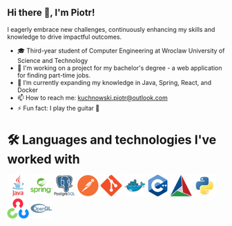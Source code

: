 ## Hi there 👋, I'm Piotr!
I eagerly embrace new challenges,
continuously enhancing my skills and
knowledge to drive impactful outcomes.

- 🎓 Third-year student of Computer Engineering at Wroclaw University of Science and Technology
- 🔭 I'm working on a project for my bachelor's degree - a web application for finding part-time jobs.
- 🌱 I’m currently expanding my knowledge in Java, Spring, React, and Docker
- 📫 How to reach me: kuchnowski.piotr@outlook.com
- ⚡ Fun fact: I play the guitar 🎸

# 🛠️ Languages and technologies I've worked with
<p float="left">
  <img src="https://github.com/devicons/devicon/blob/master/icons/java/java-original-wordmark.svg" width="50" />
  <img src="https://github.com/devicons/devicon/blob/master/icons/spring/spring-original-wordmark.svg" width="50" />
  <img src="https://github.com/devicons/devicon/blob/master/icons/postgresql/postgresql-original-wordmark.svg" width="50" />
  <img src="https://github.com/devicons/devicon/blob/master/icons/postman/postman-original.svg" width="50" />
  <img src="https://github.com/devicons/devicon/blob/master/icons/git/git-original.svg" width="50" />
  <img src="https://github.com/devicons/devicon/blob/master/icons/docker/docker-original.svg" width="50" />
  <img src="https://github.com/devicons/devicon/blob/master/icons/cplusplus/cplusplus-original.svg" width="50" />
  <img src="https://github.com/devicons/devicon/blob/master/icons/cmake/cmake-original.svg" width="50" />
  <img src="https://github.com/devicons/devicon/blob/master/icons/python/python-original.svg" width="50" />
  <img src="https://github.com/devicons/devicon/blob/master/icons/opencv/opencv-original.svg" width="50" />
  <img src="https://github.com/devicons/devicon/blob/master/icons/opengl/opengl-original.svg" width="50" />
</p>
<!--
**KuchnowskiP/KuchnowskiP** is a ✨ _special_ ✨ repository because its `README.md` (this file) appears on your GitHub profile.

Here are some ideas to get you started:

- 🔭 I’m currently working on ...
- 🌱 I’m currently learning ...
- 👯 I’m looking to collaborate on ...
- 🤔 I’m looking for help with ...
- 💬 Ask me about ...
- 📫 How to reach me: ...
- 😄 Pronouns: ...
- ⚡ Fun fact: ...
-->
